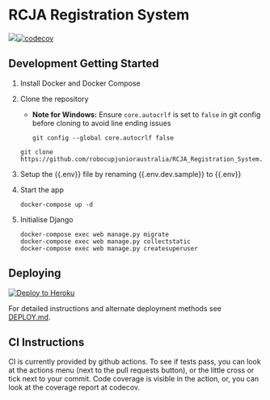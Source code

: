 # RCJA Registration System

![](https://github.com/robocupjunioraustralia/RCJA_Registration_System/actions/workflows/django-ci.yml/badge.svg
)[![codecov](https://codecov.io/gh/robocupjunioraustralia/RCJA_Registration_System/graph/badge.svg?token=TGG6NwrrJw)](https://codecov.io/gh/robocupjunioraustralia/RCJA_Registration_System)

## Development Getting Started

1. Install Docker and Docker Compose

2. Clone the repository
    - **Note for Windows:** Ensure `core.autocrlf` is set to `false` in git config before cloning to avoid line ending issues
        ```
        git config --global core.autocrlf false
        ``` 
    ```
    git clone https://github.com/robocupjunioraustralia/RCJA_Registration_System.git
    ```
3. Setup the {{.env}} file by renaming {{.env.dev.sample}} to {{.env}}

4. Start the app
    ```
    docker-compose up -d
    ```

5. Initialise Django
    ```
    docker-compose exec web manage.py migrate
    docker-compose exec web manage.py collectstatic
    docker-compose exec web manage.py createsuperuser
    ```

## Deploying

[![Deploy to Heroku](https://www.herokucdn.com/deploy/button.svg)](https://heroku.com/deploy)

For detailed instructions and alternate deployment methods see [DEPLOY.md](DEPLOY.md).

## CI Instructions

CI is currently provided by github actions. To see if tests pass, you can look at the actions menu (next to the pull requests button), or the little cross or tick next to your commit. Code coverage is visible in the action, or, you can look at the coverage report at codecov.
